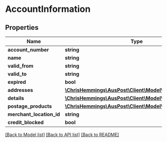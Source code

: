 # AccountInformation

## Properties
Name | Type | Description | Notes
------------ | ------------- | ------------- | -------------
**account_number** | **string** |  | [optional] 
**name** | **string** |  | [optional] 
**valid_from** | **string** |  | [optional] 
**valid_to** | **string** |  | [optional] 
**expired** | **bool** |  | [optional] 
**addresses** | [**\ChrisHemmings\AusPost\Client\Model\Address[]**](Address.md) |  | [optional] 
**details** | [**\ChrisHemmings\AusPost\Client\Model\AccountDetails**](AccountDetails.md) |  | [optional] 
**postage_products** | [**\ChrisHemmings\AusPost\Client\Model\PostageProducts[]**](PostageProducts.md) |  | [optional] 
**merchant_location_id** | **string** |  | [optional] 
**credit_blocked** | **bool** |  | [optional] 

[[Back to Model list]](../README.md#documentation-for-models) [[Back to API list]](../README.md#documentation-for-api-endpoints) [[Back to README]](../README.md)


